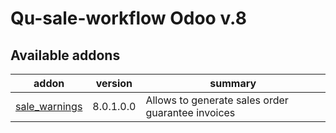 #
Qu-sale-workflow Odoo v.8
=============================

[//]: # (addons)

Available addons
----------------
addon | version | summary
--- | --- | ---
[sale_warnings](sale_warnings/) | 8.0.1.0.0 | Allows to generate sales order guarantee invoices


[//]: # (end addons)